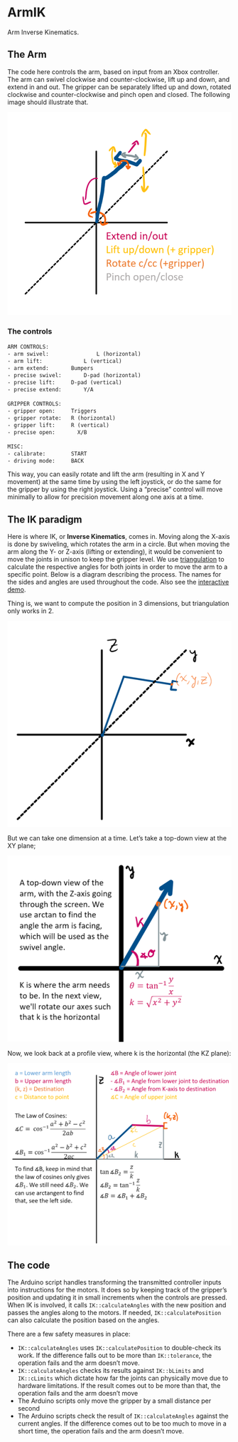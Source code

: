 # ArmIK
Arm Inverse Kinematics.

## The Arm

The code here controls the arm, based on input from an Xbox controller. The arm
can swivel clockwise and counter-clockwise, lift up and down, and extend in and out. The gripper can be separately lifted up and down, rotated clockwise and counter-clockwise and pinch open and closed. The following image should illustrate that.

![The possible degrees of freedom in the arm](controls.png)

### The controls

```  
ARM CONTROLS:
- arm swivel:				L (horizontal)
- arm lift:      		L (vertical)
- arm extend:       Bumpers
- precise swivel:		D-pad (horizontal)
- precise lift:     D-pad (vertical)
- precise extend:		Y/A

GRIPPER CONTROLS:
- gripper open:     Triggers
- gripper rotate:   R (horizontal)
- gripper lift:     R (vertical)
- precise open:  	  X/B

MISC:
- calibrate:        START
- driving mode:     BACK
```

This way, you can easily rotate and lift the arm (resulting in X and Y movement) at the same time by using the left joystick, or do the same for the gripper by using the right joystick. Using a “precise” control will move minimally to allow for precision movement along one axis at a time.

## The IK paradigm

Here is where IK, or **Inverse Kinematics**, comes in. Moving along the X-axis is done by swiveling, which rotates the arm in a circle. But when moving the arm along the Y- or Z-axis (lifting or extending), it would be convenient to move the joints in unison to keep the gripper level. We use [triangulation](https://www.researchgate.net/publication/251743615_Triangulation_A_new_algorithm_for_Inverse_Kinematics) to calculate the respective angles for both joints in order to move the arm to a specific point. Below is a diagram describing the process. The names for the sides and angles are used throughout the code. Also see the [interactive demo](https://www.desmos.com/calculator/i8grld5pdu).

Thing is, we want to compute the position in 3 dimensions, but triangulation only works in 2.

![The arm in 3 dimensions](diagrams\3D-space.png)

But we can take one dimension at a time. Let’s take a top-down view at the XY plane;

![A top-down view of the arm, in the XY plane](diagrams\top-down.png) 

Now, we look back at a profile view, where k is the horizontal (the KZ plane): 

![The process of using triangulation to find the optimal angles](diagrams\triangulation.png)

## The code

The Arduino script handles transforming the transmitted controller inputs into instructions for the motors. It does so by keeping track of the gripper’s position and updating it in small increments when the controls are pressed. When IK is involved, it calls `IK::calculateAngles` with the new position and passes the angles along to the motors. If needed, `IK::calculatePosition` can also calculate the position based on the angles. 

There are a few safety measures in place: 

- `IK::calculateAngles` uses `IK::calculatePosition` to double-check its work. If the difference falls out to be more than `IK::tolerance`, the operation fails and the arm doesn’t move. 
- `IK::calculateAngles` checks its results against `IK::bLimits` and `IK::cLimits` which dictate how far the joints can physically move due to hardware limitations. If the result comes out to be more than that, the operation fails and the arm doesn’t move
- The Arduino scripts only move the gripper by a small distance per second
- The Arduino scripts check the result of `IK::calculateAngles` against the current angles. If the difference comes out to be too much to move in a short time, the operation fails and the arm doesn’t move. 
